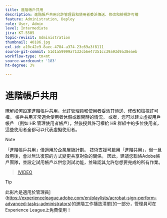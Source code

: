 ```yaml
---
title: 進階帳戶共用
description: 進階帳戶共用允許管理員和使用者委派傳送、修改和檢視許可權
feature: Administration, Deploy
role: User, Admin
level: Intermediate
jira: KT-5505
topic-revisit: Administration
thumbnail: 40186.jpg
exl-id: a10c42e9-8aec-4784-a374-23c69a3f8111
source-git-commit: 51d1a59999a7132cb6e47351cc39a93d9a38eaeb
workflow-type: tm+mt
source-wordcount: '183'
ht-degree: 3%

---
```


# 進階帳戶共用

瞭解如何設定進階帳戶共用，允許管理員和使用者委派其傳送、修改和檢視許可權。 帳戶共用非常適合使用者休假或離開時的情況。 或者，您可以建立虛擬用戶帳戶 （例如 HR 管理使用者帳戶），然後授與許可權給 HR 群組中的多位使用者，這些使用者全都可以代表虛擬使用者。

>[!NOTE]
>
>「進階帳戶共用」僅適用於企業層級計劃。 技術支援可啟用「進階共用」，但一旦啟用後，會以無法復原的方式變更共享對象的關係。 因此，建議您聯絡Adobe帳戶團隊，並設定試用帳戶以供您測試功能，並確認其允許您想要完成的所有作業。

>[!VIDEO](https://video.tv.adobe.com/v/40186?quality=12&learn=on&hidetitle=true)

>[!TIP]
>
>此影片是適用於管理員](https://experienceleague.adobe.com/en/playlists/acrobat-sign-perform-advanced-tasks-administrators)的進階工作播放清單[的一部分，管理員可在Experience League上免費使用！
